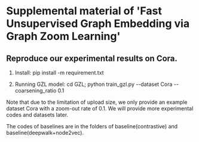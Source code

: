 # Supplemental material of 'Fast Unsupervised Graph Embedding via Graph Zoom Learning'

## Reproduce our experimental results on Cora.
1. Install: pip install -m requirement.txt

2. Running GZL model: cd GZL; python train_gzl.py --dataset Cora --coarsening_ratio 0.1

Note that due to the limitation of upload size, we only provide an example dataset Cora with a zoom-out rate of 0.1. We will provide more experimental codes and datasets later.

The codes of baselines are in the folders of baseline(contrastive) and baseline(deepwalk+node2vec).



